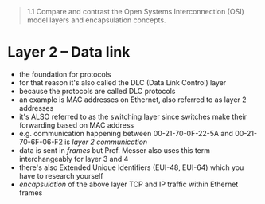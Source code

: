 > 1.1 Compare and contrast the Open Systems Interconnection (OSI) model layers and encapsulation concepts.

# Layer 2 – Data link

- the foundation for protocols
- for that reason it's also called the DLC (Data Link Control) layer
- because the protocols are called DLC protocols
- an example is MAC addresses on Ethernet, also referred to as layer 2 addresses
- it's ALSO referred to as the switching layer since switches make their forwarding based on MAC address
- e.g. communication happening between 00-21-70-0F-22-5A and 00-21-70-6F-06-F2 is *layer 2 communication*
- data is sent in *frames* but Prof. Messer also uses this term interchangeably for layer 3 and 4
- there's also Extended Unique Identifiers (EUI-48, EUI-64) which you have to research yourself
- *encapsulation* of the above layer TCP and IP traffic within Ethernet frames